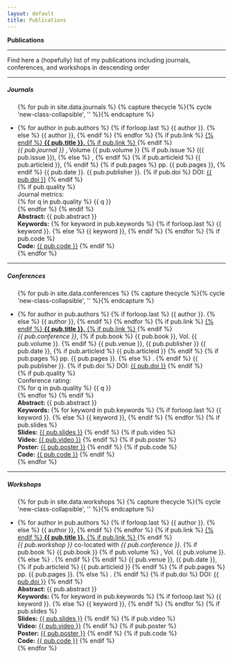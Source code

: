 ```yaml
---
layout: default
title: Publications
---
```

<div class="publications-div">
<div class="big-title" style="align: left"><b>Publications</b></div>
<hr class="solid">
<p class="normal-paragraph"> Find here a (hopefully) list of my publications including journals, conferences, and workshops in descending order</p>
<hr>
<h5 class = "less-title"><span>J</span>ournals</h5>
<ul class = "collapsible">
	{% for pub in site.data.journals %}
    {% capture thecycle %}{% cycle 'new-class-collapsible', '' %}{% endcapture %}
    <li>
        <div class = "collapsible-header {{ thecycle }}" style="text-align:left;"><i class="fa fa-plus"></i>
			<p style="margin-bottom:0px">{% for author in pub.authors %}
				{% if forloop.last %}
					{{ author }}.
				{% else %}
					{{ author }},
				{% endif %}
			{% endfor %}
			{% if pub.link %}
				<a href="{{ pub.link }}">
			{% endif %}
				<b>{{ pub.title }}.</b>
			{% if pub.link %}
				</a>
			{% endif %}
			<br/>
			<em> {{ pub.journal }} </em>,
			Volume {{ pub.volume }}
			{% if pub.issue %}
			({{ pub.issue }}),
            {% else %}
            ,
			{% endif %}
			{% if pub.articleid %}
				{{ pub.articleid }},
			{% endif %}
			{% if pub.pages %}
				pp. {{ pub.pages }},
			{% endif %}
			{{ pub.date }}.
            {{ pub.publisher }}.
			{% if pub.doi %}
			DOI: <a href="{{ pub.doi }}">{{ pub.doi }}</a>
    		{% endif %}
				<br>
				{% if pub.quality %}
				<br>
						Journal metrics:
				<br>
			{% for q in pub.quality %}
								{{ q }}
								<br>
						{% endfor %}
		{% endif %}
			</p>
		</div>
        <div class = "collapsible-body abstract {{ thecycle }}">
        	<span><b>Abstract: </b> {{ pub.abstract }}
        	<br/><b>Keywords:</b>
        	{% for keyword in pub.keywords %}
        		{% if forloop.last %}
        			{{ keyword }}.
    			{% else %}
    				{{ keyword }},
    			{% endif %}
    		{% endfor %}
    		{% if pub.code %}
    		    <br><b>Code:</b> <a href="{{ pub.code }}">{{ pub.code }}</a>
    		{% endif %}
    	</span>
    	</div>
    </li>
    {% endfor %}
</ul>
<hr>
<h5 class = "less-title"><span>C</span>onferences </h5>
<ul class = "collapsible">
	{% for pub in site.data.conferences %}
    {% capture thecycle %}{% cycle 'new-class-collapsible', '' %}{% endcapture %}
    <li>
        <div class = "collapsible-header {{ thecycle }}" style="text-align:left"><i class="fa fa-plus"></i>
			<p style="margin-bottom:0px">{% for author in pub.authors %}
				{% if forloop.last %}
					{{ author }}.
				{% else %}
					{{ author }},
				{% endif %}
			{% endfor %}  
			{% if pub.link %}
				<a href="{{ pub.link }}">
			{% endif %}
				<b>{{ pub.title }}.</b>
			{% if pub.link %}
				</a>
			{% endif %}
			<br/>
			<em>{{ pub.conference }}</em>,
			{% if pub.book %}
				{{ pub.book }}, Vol. {{ pub.volume }}.
			{% endif %}
			{{ pub.venue }},
            {{ pub.publisher }}
			{{ pub.date }},
			{% if pub.articleid %}
				{{ pub.articleid }}
			{% endif %}
			{% if pub.pages %}
				pp. {{ pub.pages }}.
			{% else %}
			.
			{% endif %}
            {{ pub.publisher }}.
			{% if pub.doi %}
			DOI: <a href="{{ pub.doi }}">{{ pub.doi }}</a>
    		{% endif %}
            <br>
            {% if pub.quality %}
            <br>
                Conference rating:
            <br>
			    {% for q in pub.quality %}
                    {{ q }}
                    <br>
                {% endfor %}
    		{% endif %}
            </p>
		</div>
        <div class = "collapsible-body abstract {{ thecycle }}" style="text-align:left">
        	<span><b>Abstract: </b> {{ pub.abstract }}
        	<br/><b>Keywords:</b>
        	{% for keyword in pub.keywords %}
        		{% if forloop.last %}
        			{{ keyword }}.
    			{% else %}
    				{{ keyword }},
    			{% endif %}
    		{% endfor %}
    		{% if pub.slides %}
    		    <br><b>Slides:</b> <a href="{{ pub.slides }}">{{ pub.slides }}</a>
		    {% endif %}
		    {% if pub.video %}
		        <br><b>Video:</b> <a href="{{ pub.video }}">{{ pub.video }}</a>
        	{% endif %}
        	{% if pub.poster %}
        	    <br><b>Poster:</b> <a href="{{ pub.poster }}">{{ pub.poster }}</a>
    	    {% endif %}
    		{% if pub.code %}
    		    <br><b>Code:</b> <a href="{{ pub.code }}">{{ pub.code }}</a>
    		{% endif %}</span>
    	</div>
    </li>
    {% endfor %}
</ul>
<hr>
<h5 class = "less-title"><span>W</span>orkshops</h5>
<ul class = "collapsible">
	{% for pub in site.data.workshops %}
    {% capture thecycle %}{% cycle 'new-class-collapsible', '' %}{% endcapture %}
    <li>
        <div class = "collapsible-header {{ thecycle }}" style="text-align:left"><i class="fa fa-plus"></i>
			<p style="margin-bottom:0px">{% for author in pub.authors %}
				{% if forloop.last %}
					{{ author }}.
				{% else %}
					{{ author }},
				{% endif %}
			{% endfor %}
			{% if pub.link %}
				<a href="{{ pub.link }}">
			{% endif %}
				<b>{{ pub.title }}.</b>
			{% if pub.link %}
				</a>
			{% endif %}
			<br/>
			<em>{{ pub.workshop }}</em> co-located with <em>{{ pub.conference }}</em>.
			{% if pub.book %}
				{{ pub.book }}
				{% if pub.volume %}
					, Vol. {{ pub.volume }}.
				{% else %}
					.
				{% endif %}
			{% endif %}
			{{ pub.venue }},
			{{ pub.date }},
			{% if pub.articleid %}
				{{ pub.articleid }}
			{% endif %}
			{% if pub.pages %}
				pp. {{ pub.pages }}.
			{% else %}
			.
			{% endif %}
			{% if pub.doi %}
        		DOI: <a href="{{ pub.doi }}">{{ pub.doi }}</a>
    		{% endif %}
			</p>
		</div>
        <div class = "collapsible-body abstract {{ thecycle }}">
        	<span><b>Abstract: </b> {{ pub.abstract }}
        	<br/><b>Keywords:</b>
        	{% for keyword in pub.keywords %}
        		{% if forloop.last %}
        			{{ keyword }}.
    			{% else %}
    				{{ keyword }},
    			{% endif %}
    		{% endfor %}
    		{% if pub.slides %}
    		    <br><b>Slides:</b> <a href="{{ pub.slides }}">{{ pub.slides }}</a>
		    {% endif %}
		    {% if pub.video %}
		        <br><b>Video:</b> <a href="{{ pub.video }}">{{ pub.video }}</a>
        	{% endif %}
        	{% if pub.poster %}
        	    <br><b>Poster:</b> <a href="{{ pub.poster }}">{{ pub.poster }}</a>
    	    {% endif %}
    	    {% if pub.code %}
    		    <br><b>Code:</b> <a href="{{ pub.code }}">{{ pub.code }}</a>
    		{% endif %}
    		</span>
    	</div>
    </li>
    {% endfor %}
</ul>




</div>
